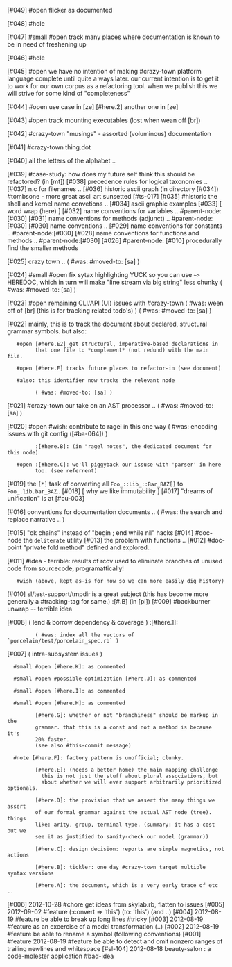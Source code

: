 [#049] #open flicker as documented

[#048] #hole

[#047] #small #open track many places where documentation is known to be
             in need of freshening up

[#046] #hole

[#045] #open we have no intention of making #crazy-town platform language
             complete until quite a ways later. our current intention is
             to get it to work for our own corpus as a refactoring tool.
             when we publish this we will strive for some kind of "completeness"

[#044] #open use case in [ze]
             [#here.2] another one in [ze]

[#043] #open track mounting executables (lost when wean off [br])

[#042]       #crazy-town "musings" - assorted (voluminous) documentation

[#041]       #crazy-town thing.dot

[#040]       all the letters of the alphabet ..

[#039]       #case-study: how does my future self think this should be
             refactored? (in [mt])
[#038]       precedence rules for logical taxonomies ..
[#037]       n.c for filenames ..
[#036]       historic ascii graph (in directory [#034])
             #tombsone - more great ascii art sunsetted [#ts-017]
[#035]       #historic the shell and kernel name convetions ..
[#034]       ascii graphic examples
[#033]       [ word wrap (here) ]
[#032]       name conventions for variables .. #parent-node:[#030]
[#031]       name conventions for methods (adjunct) ..  #parent-node:[#030]
[#030]       name conventions ..
[#029]       name conventions for constants .. #parent-node:[#030]
[#028]       name conventions for functions and methods ..  #parent-node:[#030]
[#026]       #parent-node: [#010] procedurally find the smaller methods

[#025]       crazy town ..
             ( #was: #moved-to: [sa] )

[#024] #small #open fix sytax highlighting YUCK so you can use `~>` HEREDOC,
             which in turn will make "line stream via big string" less chunky
             ( #was: #moved-to: [sa] )

[#023] #open remaining CLI/API (UI) issues with #crazy-town
             ( #was: ween off of [br]  (this is for tracking related todo's) )
             ( #was: #moved-to: [sa] )

[#022]       mainly, this is to track the document about declared, structural
             grammar symbols. but also:

       #open [#here.E2] get structural, imperative-based declarations in
             that one file to *complement* (not redund) with the main file.

       #open [#here.E] tracks future places to refactor-in (see document)

       #also: this identifier now tracks the relevant node

             ( #was: #moved-to: [sa] )

[#021]       #crazy-town our take on an AST processor ..
             ( #was: #moved-to: [sa] )

[#020] #open #wish: contribute to ragel in this one way
             ( #was: encoding issues with git config ([#ba-064]) )

             :[#here.B]: (in "ragel notes", the dedicated document for this node)

       #open :[#here.C]: we'll piggyback our issuse with 'parser' in here
             too. (see referrent)

[#019]       the `[*]` task of converting all `Foo_::Lib_::Bar_BAZ[]`
               to `Foo_.lib.bar_BAZ`..
[#018]       [ why we like immutability ]
[#017]       "dreams of unification" is at [#cu-003]

[#016]       conventions for documentation documents ..
             ( #was: the search and replace narrative .. )

[#015]       "ok chains" instead of "begin ; end while nil" hacks
[#014]       #doc-node the `deliterate` utility
[#013]       the problem with functions ..
[#012]       #doc-point "private fold method" defined and explored..

[#011]       #idea - terrible: results of rcov used to eliminate
               branches of unused code from sourcecode, programattically!

       #wish (above, kept as-is for now so we can more easily dig history)

[#010]       sl/test-support/tmpdir is a great subject
             (this has become more generally a #tracking-tag for same.)
             :[#.B] (in [pl])
[#009]       #backburner unwrap -- terrible idea

[#008]       ( lend & borrow dependency & coverage )
             :[#here.1]:

             ( #was: index all the vectors of `porcelain/test/porcelain_spec.rb` )

[#007]       ( intra-subsystem issues )

      #small #open [#here.K]: as commented

      #small #open #possible-optimization [#here.J]: as commented

      #small #open [#here.I]: as commented

      #small #open [#here.H]: as commented

             [#here.G]: whether or not "branchiness" should be markup in the
             grammar. that this is a const and not a method is because it's
             20% faster.
             (see also #this-commit message)

      #note [#here.F]: factory pattern is unofficial; clunky.

             [#here.E]: (needs a better home) the main mapping challenge
               this is not just the stuff about plural associations, but
               about whether we will ever support arbitrarily prioritized optionals.

             [#here.D]: the provision that we assert the many things we assert
             of our formal grammar against the actual AST node (tree). things
             like: arity, group, terminal type. (summary: it has a cost but we
             see it as justified to sanity-check our model (grammar))

             [#here.C]: design decision: reports are simple magnetics, not actions

             [#here.B]: tickler: one day #crazy-town target multiple syntax versions

             [#here.A]: the document, which is a very early trace of etc ..

[#006]       2012-10-28 #chore get ideas from skylab.rb, flatten to issues
[#005]       2012-09-02 #feature (:convert => 'this') (to: 'this') (and ..)
[#004]       2012-08-19 #feature be able to break up long lines #tricky
[#003]       2012-08-19 #feature as an excercise of a model transformation (..)
[#002]       2012-08-19 #feature be able to rename a symbol
               (following conventions)
[#001]       #feature 2012-08-19 #feature be able to detect and omit nonzero ranges of
               trailing newlines and whitespace
[#sl-104] 2012-08-18 beauty-salon : a code-molester application #bad-idea
